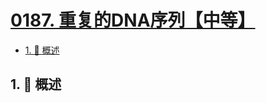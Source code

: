 # [0187. 重复的DNA序列【中等】](https://github.com/tnotesjs/TNotes.leetcode/tree/main/notes/0187.%20%E9%87%8D%E5%A4%8D%E7%9A%84DNA%E5%BA%8F%E5%88%97%E3%80%90%E4%B8%AD%E7%AD%89%E3%80%91)

<!-- region:toc -->

- [1. 📝 概述](#1--概述)

<!-- endregion:toc -->

## 1. 📝 概述

